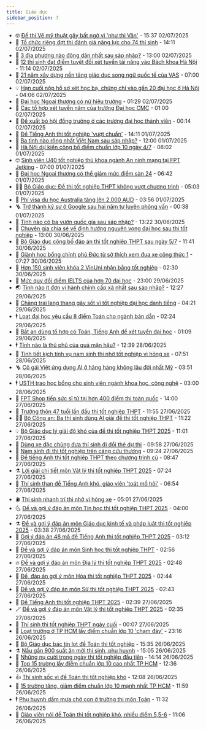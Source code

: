 ```yaml
---
title: Giáo dục
sidebar_position: 7
---
```


<!-- vnexpress-giao-duc:START -->
- 🤓 [Đề thi Vẽ mỹ thuật gây bất ngờ vì &#39;như thi Văn&#39;](https://vnexpress.net/de-thi-ve-my-thuat-gay-bat-ngo-vi-nhu-thi-van-4909322.html) - 15:37 02/07/2025
- 🦆 [Tổ chức riêng đợt thi đánh giá năng lực cho 74 thí sinh](https://vnexpress.net/to-chuc-rieng-dot-thi-danh-gia-nang-luc-cho-74-thi-sinh-4909247.html) - 14:11 02/07/2025
- 🦩 [3 địa phương nào đông dân nhất sau sáp nhập?](https://vnexpress.net/3-dia-phuong-nao-dong-dan-nhat-sau-sap-nhap-4909317.html) - 13:00 02/07/2025
- 🌮 [12 thí sinh đạt điểm tuyệt đối xét tuyển tài năng vào Bách khoa Hà Nội](https://vnexpress.net/12-thi-sinh-dat-diem-tuyet-doi-xet-tuyen-tai-nang-vao-bach-khoa-ha-noi-4909297.html) - 11:14 02/07/2025
- 🔭 [21 năm xây dựng nền tảng giáo dục song ngữ quốc tế của VAS](https://vnexpress.net/21-nam-xay-dung-nen-tang-giao-duc-song-ngu-quoc-te-cua-vas-4909137.html) - 07:00 02/07/2025
- 💡 [Hạn cuối nộp hồ sơ xét học bạ, chứng chỉ vào gần 20 đại học ở Hà Nội](https://vnexpress.net/han-cuoi-nop-ho-so-xet-hoc-ba-chung-chi-vao-gan-20-dai-hoc-o-ha-noi-4908574.html) - 04:06 02/07/2025
- 🥰 [Đại học Ngoại thương có nữ hiệu trưởng](https://vnexpress.net/dai-hoc-ngoai-thuong-co-nu-hieu-truong-4908931.html) - 01:29 02/07/2025
- 🐲 [Các tổ hợp xét tuyển năm của trường Đại học CMC](https://vnexpress.net/cac-to-hop-xet-tuyen-nam-cua-truong-dai-hoc-cmc-4908816.html) - 01:00 02/07/2025
- 🦒 [Đề xuất bỏ hội đồng trường ở các trường đại học thành viên](https://vnexpress.net/de-xuat-bo-hoi-dong-truong-o-cac-truong-dai-hoc-thanh-vien-4908822.html) - 00:14 02/07/2025
- 🦆 [Đề Tiếng Anh thi tốt nghiệp &#39;vượt chuẩn&#39;](https://vnexpress.net/de-tieng-anh-thi-tot-nghiep-vuot-chuan-4908014.html) - 14:11 01/07/2025
- 🧰 [Ba tỉnh nào rộng nhất Việt Nam sau sáp nhập?](https://vnexpress.net/ba-tinh-nao-rong-nhat-viet-nam-sau-sap-nhap-4908874.html) - 12:00 01/07/2025
- 🐘 [Hà Nội dự kiến công bố điểm chuẩn lớp 10 ngày 4/7](https://vnexpress.net/ha-noi-du-kien-cong-bo-diem-chuan-lop-10-ngay-4-7-4908744.html) - 08:02 01/07/2025
- 🤓 [Sinh viên U40 tốt nghiệp thủ khoa ngành An ninh mạng tại FPT Jetking](https://vnexpress.net/sinh-vien-u40-tot-nghiep-thu-khoa-nganh-an-ninh-mang-tai-fpt-jetking-4908666.html) - 07:00 01/07/2025
- 🧰 [Đại học Ngoại thương có thể giảm mức điểm sàn 24](https://vnexpress.net/dai-hoc-ngoai-thuong-co-the-giam-muc-diem-san-24-4908687.html) - 06:42 01/07/2025
- 🧑‍💻 [Bộ Giáo dục: Đề thi tốt nghiệp THPT không vượt chương trình](https://vnexpress.net/bo-giao-duc-de-thi-tot-nghiep-thpt-khong-vuot-chuong-trinh-4908655.html) - 05:03 01/07/2025
- 🫶 [Phí visa du học Australia tăng lên 2.000 AUD](https://vnexpress.net/phi-visa-du-hoc-australia-tu-1-7-tang-len-2000-aud-4908592.html) - 03:56 01/07/2025
- 🪜 [Trở thành kỹ sư ở Google sau hai năm tự luyện phỏng vấn](https://vnexpress.net/tro-thanh-ky-su-o-google-sau-hai-nam-tu-luyen-phong-van-4907724.html) - 00:38 01/07/2025
- 🎊 [Tỉnh nào có ba vườn quốc gia sau sáp nhập?](https://vnexpress.net/tinh-nao-co-ba-vuon-quoc-gia-sau-sap-nhap-4908294.html) - 13:22 30/06/2025
- 🧐 [Chuyên gia chia sẻ về định hướng nguyện vọng đại học sau thi tốt nghiệp](https://vnexpress.net/chuyen-gia-chia-se-ve-dinh-huong-nguyen-vong-dai-hoc-sau-thi-tot-nghiep-4908219.html) - 13:00 30/06/2025
- 🌈 [Bộ Giáo dục công bố đáp án thi tốt nghiệp THPT sau ngày 5/7](https://vnexpress.net/bo-giao-duc-cong-bo-dap-an-thi-tot-nghiep-thpt-sau-ngay-5-7-4908362.html) - 11:41 30/06/2025
- 🥰 [Giành học bổng chính phủ Đức từ sở thích xem đua xe công thức 1](https://vnexpress.net/gianh-hoc-bong-chinh-phu-duc-tu-so-thich-xem-dua-xe-cong-thuc-1-4896988.html) - 07:27 30/06/2025
- 🎡 [Hơn 150 sinh viên khóa 2 VinUni nhận bằng tốt nghiệp](https://vnexpress.net/hon-150-sinh-vien-khoa-2-vinuni-nhan-bang-tot-nghiep-4907599.html) - 02:30 30/06/2025
- 🎊 [Mức quy đổi điểm IELTS của hơn 70 đại học](https://vnexpress.net/muc-quy-doi-diem-ielts-cua-hon-70-dai-hoc-4907692.html) - 23:00 29/06/2025
- 🌏 [Tỉnh nào ít đơn vị hành chính cấp xã nhất sau sáp nhập?](https://vnexpress.net/tinh-nao-it-don-vi-hanh-chinh-cap-xa-nhat-sau-sap-nhap-4907798.html) - 12:27 29/06/2025
- 🥸 [Chàng trai lang thang gây sốt vì tốt nghiệp đại học danh tiếng](https://vnexpress.net/chang-trai-lang-thang-gay-sot-vi-tot-nghiep-dai-hoc-danh-tieng-4905980.html) - 04:21 29/06/2025
- 🕴 [Loạt đại học yêu cầu 8 điểm Toán cho ngành bán dẫn](https://vnexpress.net/loat-dai-hoc-yeu-cau-8-diem-toan-cho-nganh-ban-dan-4907448.html) - 02:24 29/06/2025
- 💂 [Bất an dùng tổ hợp có Toán, Tiếng Anh để xét tuyển đại học](https://vnexpress.net/bat-an-dung-to-hop-co-toan-tieng-anh-de-xet-tuyen-dai-hoc-4907530.html) - 01:09 29/06/2025
- 🕴 [Tỉnh nào là thủ phủ của quả mận hậu?](https://vnexpress.net/tinh-nao-la-thu-phu-cua-qua-man-hau-4907168.html) - 12:39 28/06/2025
- 🌋 [Tình tiết kịch tính vụ nam sinh thi nhờ tốt nghiệp vì hỏng xe](https://vnexpress.net/tinh-tiet-kich-tinh-vu-nam-sinh-thi-nho-tot-nghiep-vi-hong-xe-4907452.html) - 07:51 28/06/2025
- 🪜 [Cô gái Việt ứng dụng AI ở hãng hàng không lâu đời nhất Mỹ](https://vnexpress.net/co-gai-viet-ung-dung-ai-o-hang-hang-khong-lau-doi-nhat-my-4902875.html) - 03:51 28/06/2025
- 🕴 [USTH trao học bổng cho sinh viên ngành khoa học, công nghệ](https://vnexpress.net/usth-trao-hoc-bong-cho-sinh-vien-nganh-khoa-hoc-cong-nghe-4907402.html) - 03:00 28/06/2025
- 🎃 [FPT Shop tiếp sức sĩ tử tại hơn 400 điểm thi toàn quốc](https://vnexpress.net/fpt-shop-tiep-suc-si-tu-tai-hon-400-diem-thi-toan-quoc-4907296.html) - 14:00 27/06/2025
- 🦏 [Trưởng thôn 47 tuổi lần đầu thi tốt nghiệp THPT](https://vnexpress.net/truong-thon-47-tuoi-lan-dau-thi-tot-nghiep-thpt-4907060.html) - 11:55 27/06/2025
- 🧑‍🏫 [Bộ Công an: Ba thí sinh dùng AI giải đề thi tốt nghiệp THPT](https://vnexpress.net/bo-cong-an-ba-thi-sinh-dung-ai-giai-de-thi-tot-nghiep-thpt-4906862.html) - 11:22 27/06/2025
- 💡 [Bộ Giáo dục lý giải độ khó của đề thi tốt nghiệp THPT 2025](https://vnexpress.net/bo-giao-duc-ly-giai-do-kho-cua-de-thi-tot-nghiep-thpt-2025-4907075.html) - 11:01 27/06/2025
- 🐎 [Dùng xe đặc chủng đưa thí sinh đi đổi thẻ dự thi](https://vnexpress.net/dung-xe-dac-chung-dua-thi-sinh-di-doi-the-du-thi-4906885.html) - 09:58 27/06/2025
- 🧰 [Nam sinh đi thi tốt nghiệp trên cáng cứu thương](https://vnexpress.net/nam-sinh-di-thi-tot-nghiep-tren-cang-cuu-thuong-4906871.html) - 09:24 27/06/2025
- 🙉 [Đề tiếng Anh thi tốt nghiệp THPT theo chương trình cũ](https://vnexpress.net/de-tieng-anh-thi-tot-nghiep-thpt-theo-chuong-trinh-cu-4906776.html) - 08:47 27/06/2025
- ⚗️ [Lời giải chi tiết môn Vật lý thi tốt nghiệp THPT 2025](https://vnexpress.net/loi-giai-chi-tiet-mon-vat-ly-thi-tot-nghiep-thpt-2025-4907087.html) - 07:24 27/06/2025
- 🌝 [Thí sinh than đề Tiếng Anh khó, giáo viên &#39;toát mồ hôi&#39;](https://vnexpress.net/thi-sinh-than-de-tieng-anh-kho-giao-vien-toat-mo-hoi-4907059.html) - 06:54 27/06/2025
- ⛽️ [Thí sinh nhanh trí thi nhờ vì hỏng xe](https://vnexpress.net/thi-sinh-nhanh-tri-thi-nho-vi-hong-xe-4907030.html) - 05:01 27/06/2025
- 🌜 [Đề và gợi ý đáp án môn Tin học thi tốt nghiệp THPT 2025](https://vnexpress.net/de-va-goi-y-dap-an-mon-tin-hoc-thi-tot-nghiep-thpt-2025-4906275.html) - 04:00 27/06/2025
- ⚗️ [Đề và gợi ý đáp án môn Giáo dục kinh tế và pháp luật thi tốt nghiệp 2025](https://vnexpress.net/de-mon-giao-duc-kinh-te-va-phap-luat-thi-tot-nghiep-thpt-2025-4906670.html) - 03:38 27/06/2025
- 🧰 [Gợi ý đáp án 48 mã đề Tiếng Anh thi tốt nghiệp THPT 2025](https://vnexpress.net/dap-an-48-ma-de-tieng-anh-thi-tot-nghiep-thpt-2025-4906752.html) - 03:12 27/06/2025
- 🤗 [Đề và gợi ý đáp án môn Sinh học thi tốt nghiệp THPT](https://vnexpress.net/de-sinh-hoc-thi-tot-nghiep-thpt-2025-4906223.html) - 02:56 27/06/2025
- 🔥 [Đề và gợi ý đáp án môn Địa lý thi tốt nghiệp THPT 2025](https://vnexpress.net/de-dia-ly-thi-tot-nghiep-thpt-2025-4906764.html) - 02:48 27/06/2025
- 💪 [Đề, đáp án gợi ý môn Hóa thi tốt nghiệp THPT 2025](https://vnexpress.net/de-dap-an-goi-y-mon-hoa-thi-tot-nghiep-thpt-2025-4906153.html) - 02:44 27/06/2025
- 💂 [Đề và gợi ý đáp án môn Sử thi tốt nghiệp THPT 2025](https://vnexpress.net/de-mon-su-thi-tot-nghiep-thpt-2025-4906326.html) - 02:43 27/06/2025
- 🌮 [Đề Tiếng Anh thi tốt nghiệp THPT 2025](https://vnexpress.net/de-tieng-anh-thi-tot-nghiep-thpt-2025-tat-ca-48-ma-de-4906278.html) - 02:39 27/06/2025
- 🪄 [Đề và gợi ý đáp án môn Vật lý thi tốt nghiệp THPT 2025](https://vnexpress.net/de-thi-vat-ly-tot-nghiep-thpt-2025-tat-ca-48-ma-de-4906761.html) - 02:35 27/06/2025
- 🎡 [Thí sinh thi tốt nghiệp THPT ngày cuối](https://vnexpress.net/thi-sinh-thi-tot-nghiep-thpt-ngay-cuoi-4906795.html) - 00:07 27/06/2025
- 🌈 [Loạt trường ở TP HCM lấy điểm chuẩn lớp 10 &#39;chạm đáy&#39;](https://vnexpress.net/loat-truong-o-tp-hcm-lay-diem-chuan-lop-10-cham-day-4906786.html) - 23:16 26/06/2025
- 🎊 [Bộ Giáo dục bác tin lọt đề Toán thi tốt nghiệp](https://vnexpress.net/bo-giao-duc-bac-tin-lot-de-toan-thi-tot-nghiep-4906799.html) - 15:35 26/06/2025
- ⚗️ [Nấu gần 900 suất ăn mời thí sinh, phụ huynh](https://vnexpress.net/nau-gan-900-suat-an-moi-thi-sinh-phu-huynh-4906657.html) - 15:05 26/06/2025
- 🌁 [Những nụ cười trong ngày thi tốt nghiệp đầu tiên](https://vnexpress.net/nhung-nu-cuoi-trong-ngay-thi-tot-nghiep-dau-tien-4906740.html) - 14:14 26/06/2025
- 🦏 [Top 15 trường lấy điểm chuẩn lớp 10 cao nhất TP HCM](https://vnexpress.net/top-15-truong-co-diem-chuan-lop-10-cao-nhat-tp-hcm-nam-2025-4906552.html) - 12:36 26/06/2025
- 👍 [Thí sinh sốc vì đề Toán thi tốt nghiệp khó](https://vnexpress.net/thi-sinh-soc-vi-de-toan-thi-tot-nghiep-kho-4906735.html) - 12:08 26/06/2025
- 🌈 [15 trường tăng, giảm điểm chuẩn lớp 10 mạnh nhất TP HCM](https://vnexpress.net/bien-dong-diem-chuan-vao-lop-10-tp-hcm-nam-2025-4906757.html) - 11:59 26/06/2025
- 🕴 [Phụ huynh dầm mưa chờ con ở trường thi môn Toán](https://vnexpress.net/phu-huynh-dam-mua-cho-con-o-truong-thi-mon-toan-4906736.html) - 11:32 26/06/2025
- 🧰 [Giáo viên nói đề Toán thi tốt nghiệp khó, nhiều điểm 5,5-6](https://vnexpress.net/du-doan-pho-diem-de-toan-thi-tot-nghiep-thpt-2025-4906261.html) - 11:06 26/06/2025<!-- vnexpress-giao-duc:END -->
